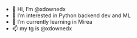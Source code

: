 - 👋 Hi, I’m @xdownedx
- 👀 I’m interested in Python backend dev and ML
- 🌱 I’m currently learning in Mirea
- 📫 my tg is @xdownedx

<!---
xdownedx/xdownedx is a ✨ special ✨ repository because its `README.md` (this file) appears on your GitHub profile.
You can click the Preview link to take a look at your changes.
--->

